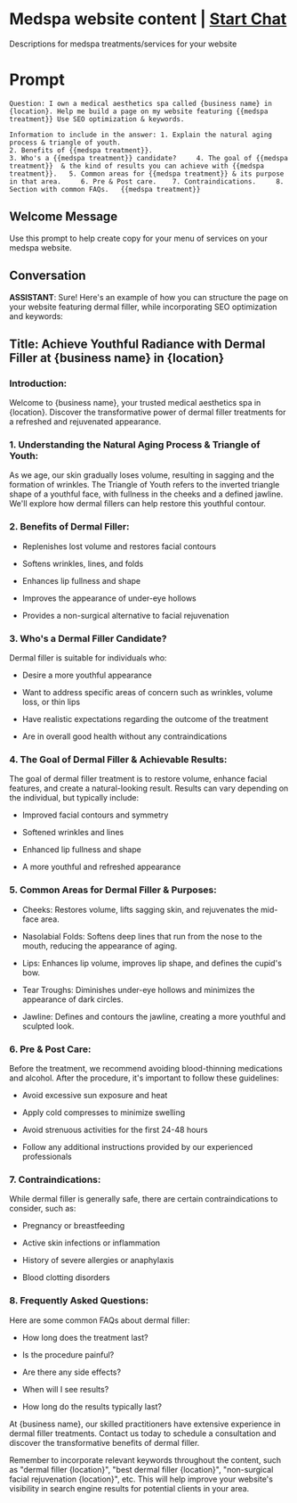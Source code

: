 

# Medspa website content | [Start Chat](https://gptcall.net/chat.html?data=%7B%22contact%22%3A%7B%22id%22%3A%22DU1Z2BEBrRwpnYkk9lUHe%22%2C%22flow%22%3Atrue%7D%7D)
Descriptions for medspa treatments/services for your website

# Prompt

```
Question: I own a medical aesthetics spa called {business name} in {location}. Help me build a page on my website featuring {{medspa treatment}} Use SEO optimization & keywords.

Information to include in the answer: 1. Explain the natural aging process & triangle of youth.
2. Benefits of {{medspa treatment}}.
3. Who's a {{medspa treatment}} candidate?     4. The goal of {{medspa treatment}}  & the kind of results you can achieve with {{medspa treatment}}.   5. Common areas for {{medspa treatment}} & its purpose in that area.     6. Pre & Post care.    7. Contraindications.     8. Section with common FAQs.   {{medspa treatment}}
```

## Welcome Message
Use this prompt to help create copy for your menu of services on your medspa website.

## Conversation

**ASSISTANT**: Sure! Here's an example of how you can structure the page on your website featuring dermal filler, while incorporating SEO optimization and keywords:



## Title: Achieve Youthful Radiance with Dermal Filler at {business name} in {location}



### Introduction:

Welcome to {business name}, your trusted medical aesthetics spa in {location}. Discover the transformative power of dermal filler treatments for a refreshed and rejuvenated appearance.



### 1. Understanding the Natural Aging Process & Triangle of Youth:

As we age, our skin gradually loses volume, resulting in sagging and the formation of wrinkles. The Triangle of Youth refers to the inverted triangle shape of a youthful face, with fullness in the cheeks and a defined jawline. We'll explore how dermal fillers can help restore this youthful contour.



### 2. Benefits of Dermal Filler:

- Replenishes lost volume and restores facial contours

- Softens wrinkles, lines, and folds

- Enhances lip fullness and shape

- Improves the appearance of under-eye hollows

- Provides a non-surgical alternative to facial rejuvenation



### 3. Who's a Dermal Filler Candidate?

Dermal filler is suitable for individuals who:

- Desire a more youthful appearance

- Want to address specific areas of concern such as wrinkles, volume loss, or thin lips

- Have realistic expectations regarding the outcome of the treatment

- Are in overall good health without any contraindications



### 4. The Goal of Dermal Filler & Achievable Results:

The goal of dermal filler treatment is to restore volume, enhance facial features, and create a natural-looking result. Results can vary depending on the individual, but typically include:

- Improved facial contours and symmetry

- Softened wrinkles and lines

- Enhanced lip fullness and shape

- A more youthful and refreshed appearance



### 5. Common Areas for Dermal Filler & Purposes:

- Cheeks: Restores volume, lifts sagging skin, and rejuvenates the mid-face area.

- Nasolabial Folds: Softens deep lines that run from the nose to the mouth, reducing the appearance of aging.

- Lips: Enhances lip volume, improves lip shape, and defines the cupid's bow.

- Tear Troughs: Diminishes under-eye hollows and minimizes the appearance of dark circles.

- Jawline: Defines and contours the jawline, creating a more youthful and sculpted look.



### 6. Pre & Post Care:

Before the treatment, we recommend avoiding blood-thinning medications and alcohol. After the procedure, it's important to follow these guidelines:

- Avoid excessive sun exposure and heat

- Apply cold compresses to minimize swelling

- Avoid strenuous activities for the first 24-48 hours

- Follow any additional instructions provided by our experienced professionals



### 7. Contraindications:

While dermal filler is generally safe, there are certain contraindications to consider, such as:

- Pregnancy or breastfeeding

- Active skin infections or inflammation

- History of severe allergies or anaphylaxis

- Blood clotting disorders



### 8. Frequently Asked Questions:

Here are some common FAQs about dermal filler:

- How long does the treatment last?

- Is the procedure painful?

- Are there any side effects?

- When will I see results?

- How long do the results typically last?



At {business name}, our skilled practitioners have extensive experience in dermal filler treatments. Contact us today to schedule a consultation and discover the transformative benefits of dermal filler.



Remember to incorporate relevant keywords throughout the content, such as "dermal filler {location}", "best dermal filler {location}", "non-surgical facial rejuvenation {location}", etc. This will help improve your website's visibility in search engine results for potential clients in your area.

